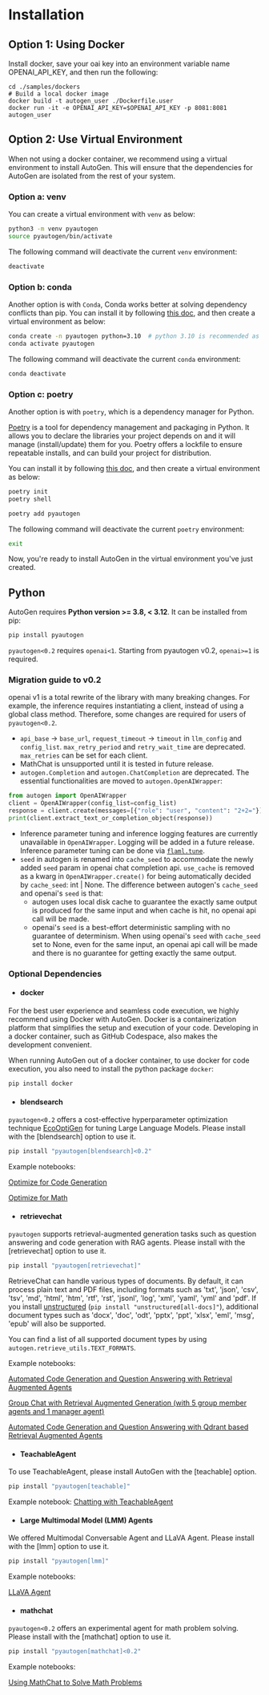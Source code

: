 # Installation

## Option 1: Using Docker
Install docker, save your oai key into an environment variable name OPENAI_API_KEY, and then run the following:
```
cd ./samples/dockers
# Build a local docker image
docker build -t autogen_user ./Dockerfile.user
docker run -it -e OPENAI_API_KEY=$OPENAI_API_KEY -p 8081:8081 autogen_user
```

## Option 2: Use Virtual Environment

When not using a docker container, we recommend using a virtual environment to install AutoGen. This will ensure that the dependencies for AutoGen are isolated from the rest of your system.

### Option a: venv

You can create a virtual environment with `venv` as below:
```bash
python3 -m venv pyautogen
source pyautogen/bin/activate
```

The following command will deactivate the current `venv` environment:
```bash
deactivate
```

### Option b: conda

Another option is with `Conda`, Conda works better at solving dependency conflicts than pip. You can install it by following [this doc](https://docs.conda.io/projects/conda/en/stable/user-guide/install/index.html),
and then create a virtual environment as below:
```bash
conda create -n pyautogen python=3.10  # python 3.10 is recommended as it's stable and not too old
conda activate pyautogen
```

The following command will deactivate the current `conda` environment:
```bash
conda deactivate
```

### Option c: poetry

Another option is with `poetry`, which is a dependency manager for Python.

[Poetry](https://python-poetry.org/docs/) is a tool for dependency management and packaging in Python. It allows you to declare the libraries your project depends on and it will manage (install/update) them for you. Poetry offers a lockfile to ensure repeatable installs, and can build your project for distribution.

You can install it by following [this doc](https://python-poetry.org/docs/#installation),
and then create a virtual environment as below:
```bash
poetry init
poetry shell

poetry add pyautogen
```

The following command will deactivate the current `poetry` environment:
```bash
exit
```

Now, you're ready to install AutoGen in the virtual environment you've just created.

## Python

AutoGen requires **Python version >= 3.8, < 3.12**. It can be installed from pip:

```bash
pip install pyautogen
```

`pyautogen<0.2` requires `openai<1`. Starting from pyautogen v0.2, `openai>=1` is required.

<!--
or conda:
```
conda install pyautogen -c conda-forge
``` -->

### Migration guide to v0.2

openai v1 is a total rewrite of the library with many breaking changes. For example, the inference requires instantiating a client, instead of using a global class method.
Therefore, some changes are required for users of `pyautogen<0.2`.

- `api_base` -> `base_url`, `request_timeout` -> `timeout` in `llm_config` and `config_list`. `max_retry_period` and `retry_wait_time` are deprecated. `max_retries` can be set for each client.
- MathChat is unsupported until it is tested in future release.
- `autogen.Completion` and `autogen.ChatCompletion` are deprecated. The essential functionalities are moved to `autogen.OpenAIWrapper`:
```python
from autogen import OpenAIWrapper
client = OpenAIWrapper(config_list=config_list)
response = client.create(messages=[{"role": "user", "content": "2+2="}])
print(client.extract_text_or_completion_object(response))
```
- Inference parameter tuning and inference logging features are currently unavailable in `OpenAIWrapper`. Logging will be added in a future release.
Inference parameter tuning can be done via [`flaml.tune`](https://microsoft.github.io/FLAML/docs/Use-Cases/Tune-User-Defined-Function).
- `seed` in autogen is renamed into `cache_seed` to accommodate the newly added `seed` param in openai chat completion api. `use_cache` is removed as a kwarg in `OpenAIWrapper.create()` for being automatically decided by `cache_seed`: int | None. The difference between autogen's `cache_seed` and openai's `seed` is that:
    * autogen uses local disk cache to guarantee the exactly same output is produced for the same input and when cache is hit, no openai api call will be made.
    * openai's `seed` is a best-effort deterministic sampling with no guarantee of determinism. When using openai's `seed` with `cache_seed` set to None, even for the same input, an openai api call will be made and there is no guarantee for getting exactly the same output.


### Optional Dependencies
- #### docker

For the best user experience and seamless code execution, we highly recommend using Docker with AutoGen. Docker is a containerization platform that simplifies the setup and execution of your code. Developing in a docker container, such as GitHub Codespace, also makes the development convenient.

When running AutoGen out of a docker container, to use docker for code execution, you also need to install the python package `docker`:
```bash
pip install docker
```

- #### blendsearch

`pyautogen<0.2` offers a cost-effective hyperparameter optimization technique [EcoOptiGen](https://arxiv.org/abs/2303.04673) for tuning Large Language Models. Please install with the [blendsearch] option to use it.
```bash
pip install "pyautogen[blendsearch]<0.2"
```

Example notebooks:

[Optimize for Code Generation](https://github.com/microsoft/autogen/blob/main/notebook/oai_completion.ipynb)

[Optimize for Math](https://github.com/microsoft/autogen/blob/main/notebook/oai_chatgpt_gpt4.ipynb)

- #### retrievechat

`pyautogen` supports retrieval-augmented generation tasks such as question answering and code generation with RAG agents. Please install with the [retrievechat] option to use it.
```bash
pip install "pyautogen[retrievechat]"
```

RetrieveChat can handle various types of documents. By default, it can process
plain text and PDF files, including formats such as 'txt', 'json', 'csv', 'tsv',
'md', 'html', 'htm', 'rtf', 'rst', 'jsonl', 'log', 'xml', 'yaml', 'yml' and 'pdf'.
If you install [unstructured](https://unstructured-io.github.io/unstructured/installation/full_installation.html)
(`pip install "unstructured[all-docs]"`), additional document types such as 'docx',
'doc', 'odt', 'pptx', 'ppt', 'xlsx', 'eml', 'msg', 'epub' will also be supported.

You can find a list of all supported document types by using `autogen.retrieve_utils.TEXT_FORMATS`.

Example notebooks:

[Automated Code Generation and Question Answering with Retrieval Augmented Agents](https://github.com/microsoft/autogen/blob/main/notebook/agentchat_RetrieveChat.ipynb)

[Group Chat with Retrieval Augmented Generation (with 5 group member agents and 1 manager agent)](https://github.com/microsoft/autogen/blob/main/notebook/agentchat_groupchat_RAG.ipynb)

[Automated Code Generation and Question Answering with Qdrant based Retrieval Augmented Agents](https://github.com/microsoft/autogen/blob/main/notebook/agentchat_qdrant_RetrieveChat.ipynb)


- #### TeachableAgent

To use TeachableAgent, please install AutoGen with the [teachable] option.
```bash
pip install "pyautogen[teachable]"
```

Example notebook:  [Chatting with TeachableAgent](https://github.com/microsoft/autogen/blob/main/notebook/agentchat_teachability.ipynb)



- #### Large Multimodal Model (LMM) Agents

We offered Multimodal Conversable Agent and LLaVA Agent. Please install with the [lmm] option to use it.
```bash
pip install "pyautogen[lmm]"
```

Example notebooks:

[LLaVA Agent](https://github.com/microsoft/autogen/blob/main/notebook/agentchat_lmm_llava.ipynb)


- #### mathchat

`pyautogen<0.2` offers an experimental agent for math problem solving. Please install with the [mathchat] option to use it.
```bash
pip install "pyautogen[mathchat]<0.2"
```

Example notebooks:

[Using MathChat to Solve Math Problems](https://github.com/microsoft/autogen/blob/main/notebook/agentchat_MathChat.ipynb)

